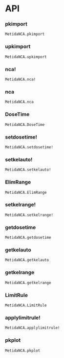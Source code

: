 # API

### pkimport

```@docs
MetidaNCA.pkimport
```

### upkimport

```@docs
MetidaNCA.upkimport
```

### nca!

```@docs
MetidaNCA.nca!
```

### nca

```@docs
MetidaNCA.nca
```

### DoseTime

```@docs
MetidaNCA.DoseTime
```

### setdosetime!

```@docs
MetidaNCA.setdosetime!
```

### setkelauto!

```@docs
MetidaNCA.setkelauto!
```

### ElimRange

```@docs
MetidaNCA.ElimRange
```

### setkelrange!

```@docs
MetidaNCA.setkelrange!
```

### getdosetime

```@docs
MetidaNCA.getdosetime
```

### getkelauto

```@docs
MetidaNCA.getkelauto
```

### getkelrange

```@docs
MetidaNCA.getkelrange
```

### LimitRule

```@docs
MetidaNCA.LimitRule
```

### applylimitrule!

```@docs
MetidaNCA.applylimitrule!
```

### pkplot

```@docs
MetidaNCA.pkplot
```
